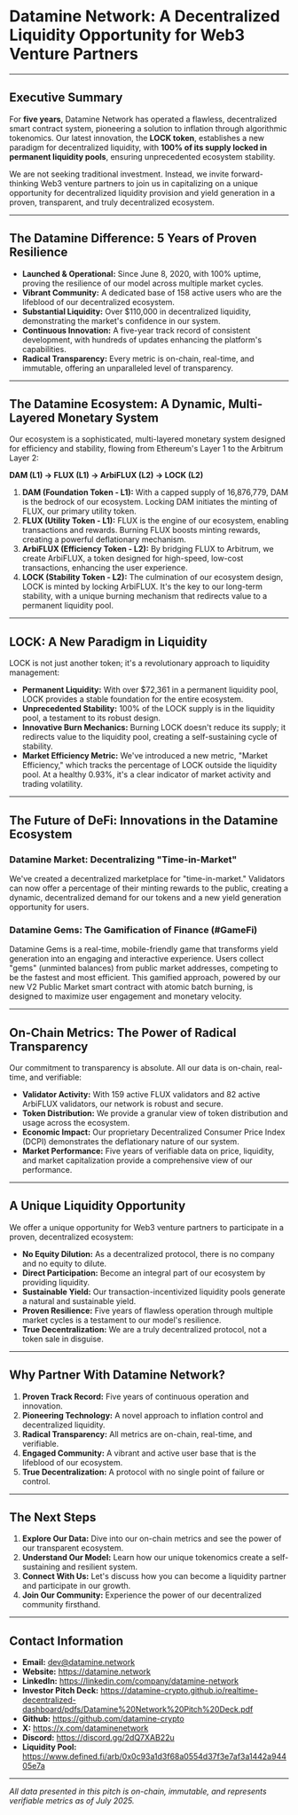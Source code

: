 # Datamine Network: A Decentralized Liquidity Opportunity for Web3 Venture Partners

---

## Executive Summary

For **five years**, Datamine Network has operated a flawless, decentralized smart contract system, pioneering a solution to inflation through algorithmic tokenomics. Our latest innovation, the **LOCK token**, establishes a new paradigm for decentralized liquidity, with **100% of its supply locked in permanent liquidity pools**, ensuring unprecedented ecosystem stability.

We are not seeking traditional investment. Instead, we invite forward-thinking Web3 venture partners to join us in capitalizing on a unique opportunity for decentralized liquidity provision and yield generation in a proven, transparent, and truly decentralized ecosystem.

---

## The Datamine Difference: 5 Years of Proven Resilience

- **Launched & Operational:** Since June 8, 2020, with 100% uptime, proving the resilience of our model across multiple market cycles.
- **Vibrant Community:** A dedicated base of 158 active users who are the lifeblood of our decentralized ecosystem.
- **Substantial Liquidity:** Over $110,000 in decentralized liquidity, demonstrating the market's confidence in our system.
- **Continuous Innovation:** A five-year track record of consistent development, with hundreds of updates enhancing the platform's capabilities.
- **Radical Transparency:** Every metric is on-chain, real-time, and immutable, offering an unparalleled level of transparency.

---

## The Datamine Ecosystem: A Dynamic, Multi-Layered Monetary System

Our ecosystem is a sophisticated, multi-layered monetary system designed for efficiency and stability, flowing from Ethereum's Layer 1 to the Arbitrum Layer 2:

**DAM (L1) -> FLUX (L1) -> ArbiFLUX (L2) -> LOCK (L2)**

1.  **DAM (Foundation Token - L1):** With a capped supply of 16,876,779, DAM is the bedrock of our ecosystem. Locking DAM initiates the minting of FLUX, our primary utility token.
2.  **FLUX (Utility Token - L1):** FLUX is the engine of our ecosystem, enabling transactions and rewards. Burning FLUX boosts minting rewards, creating a powerful deflationary mechanism.
3.  **ArbiFLUX (Efficiency Token - L2):** By bridging FLUX to Arbitrum, we create ArbiFLUX, a token designed for high-speed, low-cost transactions, enhancing the user experience.
4.  **LOCK (Stability Token - L2):** The culmination of our ecosystem design, LOCK is minted by locking ArbiFLUX. It's the key to our long-term stability, with a unique burning mechanism that redirects value to a permanent liquidity pool.

---

## LOCK: A New Paradigm in Liquidity

LOCK is not just another token; it's a revolutionary approach to liquidity management:

- **Permanent Liquidity:** With over $72,361 in a permanent liquidity pool, LOCK provides a stable foundation for the entire ecosystem.
- **Unprecedented Stability:** 100% of the LOCK supply is in the liquidity pool, a testament to its robust design.
- **Innovative Burn Mechanics:** Burning LOCK doesn't reduce its supply; it redirects value to the liquidity pool, creating a self-sustaining cycle of stability.
- **Market Efficiency Metric:** We've introduced a new metric, "Market Efficiency," which tracks the percentage of LOCK outside the liquidity pool. At a healthy 0.93%, it's a clear indicator of market activity and trading volatility.

---

## The Future of DeFi: Innovations in the Datamine Ecosystem

### Datamine Market: Decentralizing "Time-in-Market"

We've created a decentralized marketplace for "time-in-market." Validators can now offer a percentage of their minting rewards to the public, creating a dynamic, decentralized demand for our tokens and a new yield generation opportunity for users.

### Datamine Gems: The Gamification of Finance (#GameFi)

Datamine Gems is a real-time, mobile-friendly game that transforms yield generation into an engaging and interactive experience. Users collect "gems" (unminted balances) from public market addresses, competing to be the fastest and most efficient. This gamified approach, powered by our new V2 Public Market smart contract with atomic batch burning, is designed to maximize user engagement and monetary velocity.

---

## On-Chain Metrics: The Power of Radical Transparency

Our commitment to transparency is absolute. All our data is on-chain, real-time, and verifiable:

- **Validator Activity:** With 159 active FLUX validators and 82 active ArbiFLUX validators, our network is robust and secure.
- **Token Distribution:** We provide a granular view of token distribution and usage across the ecosystem.
- **Economic Impact:** Our proprietary Decentralized Consumer Price Index (DCPI) demonstrates the deflationary nature of our system.
- **Market Performance:** Five years of verifiable data on price, liquidity, and market capitalization provide a comprehensive view of our performance.

---

## A Unique Liquidity Opportunity

We offer a unique opportunity for Web3 venture partners to participate in a proven, decentralized ecosystem:

- **No Equity Dilution:** As a decentralized protocol, there is no company and no equity to dilute.
- **Direct Participation:** Become an integral part of our ecosystem by providing liquidity.
- **Sustainable Yield:** Our transaction-incentivized liquidity pools generate a natural and sustainable yield.
- **Proven Resilience:** Five years of flawless operation through multiple market cycles is a testament to our model's resilience.
- **True Decentralization:** We are a truly decentralized protocol, not a token sale in disguise.

---

## Why Partner With Datamine Network?

1.  **Proven Track Record:** Five years of continuous operation and innovation.
2.  **Pioneering Technology:** A novel approach to inflation control and decentralized liquidity.
3.  **Radical Transparency:** All metrics are on-chain, real-time, and verifiable.
4.  **Engaged Community:** A vibrant and active user base that is the lifeblood of our ecosystem.
5.  **True Decentralization:** A protocol with no single point of failure or control.

---

## The Next Steps

1.  **Explore Our Data:** Dive into our on-chain metrics and see the power of our transparent ecosystem.
2.  **Understand Our Model:** Learn how our unique tokenomics create a self-sustaining and resilient system.
3.  **Connect With Us:** Let's discuss how you can become a liquidity partner and participate in our growth.
4.  **Join Our Community:** Experience the power of our decentralized community firsthand.

---

## Contact Information

- **Email:** dev@datamine.network
- **Website:** https://datamine.network
- **LinkedIn:** https://linkedin.com/company/datamine-network
- **Investor Pitch Deck:** https://datamine-crypto.github.io/realtime-decentralized-dashboard/pdfs/Datamine%20Network%20Pitch%20Deck.pdf
- **Github:** https://github.com/datamine-crypto
- **X:** https://x.com/dataminenetwork
- **Discord:** https://discord.gg/2dQ7XAB22u
- **Liquidity Pool:** https://www.defined.fi/arb/0x0c93a1d3f68a0554d37f3e7af3a1442a94405e7a

---

_All data presented in this pitch is on-chain, immutable, and represents verifiable metrics as of July 2025._
